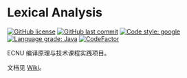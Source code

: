# Lexical Analysis

[![GitHub license](https://img.shields.io/github/license/ccxxxi/ll-parser)](LICENSE)
[![GitHub last commit](https://img.shields.io/github/last-commit/ccxxxi/ll-parser)](../../commits)
[![Code style: google](https://img.shields.io/badge/code%20style-google-4285F4.svg)](https://github.com/google/google-java-format)
[![Language grade: Java](https://img.shields.io/lgtm/grade/java/g/CCXXXI/ll-parser.svg?logo=lgtm&logoWidth=18)](https://lgtm.com/projects/g/CCXXXI/ll-parser/context:java)
[![CodeFactor](https://www.codefactor.io/repository/github/ccxxxi/ll-parser/badge)](https://www.codefactor.io/repository/github/ccxxxi/ll-parser)

ECNU 编译原理与技术课程实践项目。

文档见 [Wiki](../../wiki)。
